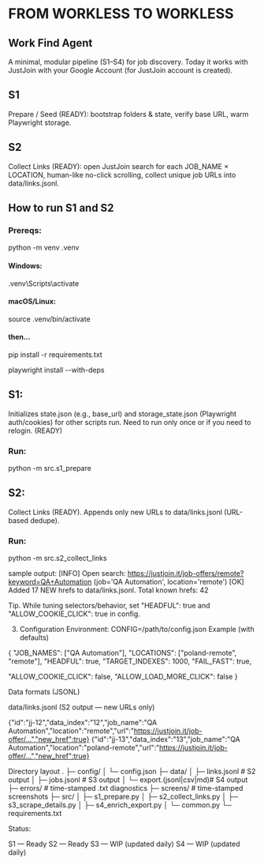 # FROM WORKLESS TO WORKLESS

## Work Find Agent

A minimal, modular pipeline (S1–S4) for job discovery.
Today it works with JustJoin with your Google Account (for JustJoin account is created).

## S1
Prepare / Seed (READY): bootstrap folders & state, verify base URL, warm Playwright storage.

## S2
Collect Links (READY): open JustJoin search for each JOB_NAME × LOCATION, human-like no-click scrolling, collect unique job URLs into data/links.jsonl.

## How to run S1 and S2 

### Prereqs:

python -m venv .venv

#### Windows: 

.venv\Scripts\activate


#### macOS/Linux:

source .venv/bin/activate

#### then...

pip install -r requirements.txt

playwright install --with-deps


## S1:
Initializes state.json (e.g., base_url) and storage_state.json (Playwright auth/cookies) for other scripts run. Need to run only once or if you need to relogin. (READY)

### Run:

python -m src.s1_prepare

## S2:
Collect Links (READY). Appends only new URLs to data/links.jsonl (URL-based dedupe).

### Run:

python -m src.s2_collect_links

sample output:
[INFO] Open search: https://justjoin.it/job-offers/remote?keyword=QA+Automation  (job='QA Automation', location='remote')
[OK] Added 17 NEW hrefs to data/links.jsonl. Total known hrefs: 42


Tip. While tuning selectors/behavior, set "HEADFUL": true and "ALLOW_COOKIE_CLICK": true in config.

3) Configuration
Environment: CONFIG=/path/to/config.json
Example (with defaults)

{
  "JOB_NAMES": ["QA Automation"],
  "LOCATIONS": ["poland-remote", "remote"],
  "HEADFUL": true,
  "TARGET_INDEXES": 1000,
  "FAIL_FAST": true,

  "ALLOW_COOKIE_CLICK": false,
  "ALLOW_LOAD_MORE_CLICK": false
}



Data formats (JSONL)

data/links.jsonl (S2 output — new URLs only)

{"id":"jj-12","data_index":"12","job_name":"QA Automation","location":"remote","url":"https://justjoin.it/job-offer/...","new_href":true}
{"id":"jj-13","data_index":"13","job_name":"QA Automation","location":"poland-remote","url":"https://justjoin.it/job-offer/...","new_href":true}


Directory layout
.
├─ config/
│  └─ config.json
├─ data/
│  ├─ links.jsonl          # S2 output
│  ├─ jobs.jsonl           # S3 output
│  └─ export.(jsonl|csv|md)# S4 output
├─ errors/                 # time-stamped .txt diagnostics
├─ screens/                # time-stamped screenshots
├─ src/
│  ├─ s1_prepare.py
│  ├─ s2_collect_links.py
│  ├─ s3_scrape_details.py
│  ├─ s4_enrich_export.py
│  └─ common.py
└─ requirements.txt

Status:

S1 — Ready
S2 — Ready
S3 — WIP (updated daily)
S4 — WIP (updated daily)
